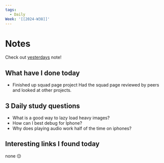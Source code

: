 ```yaml
---
tags:
  - Daily
Week: '[[2024-W38]]'
---
```

# Notes
Check out [yesterdays](2024-09-19) note!
## What have I done today
- Finished up squad page project
Had the squad page reviewed by peers and looked at other projects.

## 3 Daily study questions
- What is a good way to lazy load heavy images?
- How can I best debug for Iphone?
- Why does playing audio work half of the time on iphones?

## Interesting links I found today
none 😔